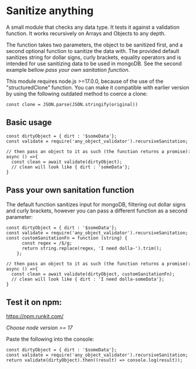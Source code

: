 # Sanitize anything 
A small module that checks any data type. It tests it against a validation function. It works recursively on Arrays and Objects to any depth.

The function takes two parameters, the object to be sanitized first, and a second optional function to sanitize the data with. The provided default sanitizes string for dollar signs, curly brackets, equality operators and is intended for use 
sanitizing data to be used in mongoDB. See the second example bellow *pass your own sanitation function*.

This module requires node.js >=17.0.0, because of the use of the "structuredClone" function. You can make it compatible 
with earlier version by using the following outdated method to coerce a clone:

```
const clone = JSON.parse(JSON.stringify(original)) 
```

## Basic usage
```
const dirtyObject = { dirt : '$someData'};
const validate = require('any_object_validator').recursiveSanitation;

// then pass an object to it as such (the function returns a promise):
async () =>{
  const clean = await validate(dirtyObject);
  // clean will look like { dirt : 'someData'};
}
```

## Pass your own sanitation function

The default function sanitizes input for mongoDB, filtering out dollar signs and curly brackets, however you can
pass a different function as a second parameter: 

```
const dirtyObject = { dirt : '$someData'};
const validate = require('any_object_validator').recursiveSanitation;
const customSanitationFn = function (string) {
      const regex = /$/g;
      return string.replace(regex, 'I need dolla-').trim();
    };

// then pass an object to it as such (the function returns a promise):
async () =>{
  const clean = await validate(dirtyObject, customSanitationFn);
  // clean will look like { dirt : 'I need dolla-someData'};
}
```
## Test it on npm: 
https://npm.runkit.com/

*Choose node version >= 17* 

Paste the following into the console: 

```
const dirtyObject = { dirt : '$someData'};
const validate = require('any_object_validator').recursiveSanitation;
return validate(dirtyObject).then((result) => console.log(result));
```
